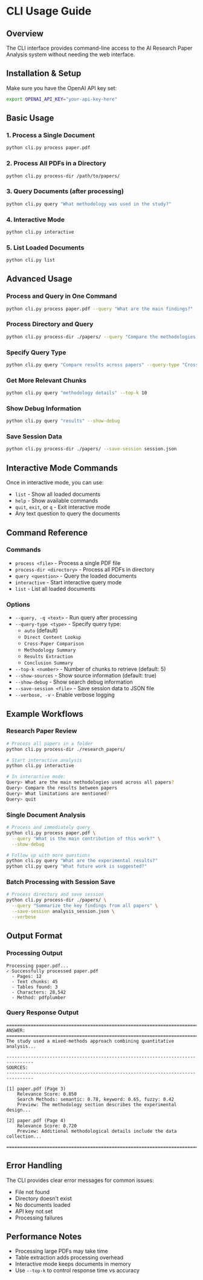 # CLI Usage Guide

## Overview

The CLI interface provides command-line access to the AI Research Paper Analysis system without needing the web interface.

## Installation & Setup

Make sure you have the OpenAI API key set:
```bash
export OPENAI_API_KEY="your-api-key-here"
```

## Basic Usage

### 1. Process a Single Document
```bash
python cli.py process paper.pdf
```

### 2. Process All PDFs in a Directory
```bash
python cli.py process-dir /path/to/papers/
```

### 3. Query Documents (after processing)
```bash
python cli.py query "What methodology was used in the study?"
```

### 4. Interactive Mode
```bash
python cli.py interactive
```

### 5. List Loaded Documents
```bash
python cli.py list
```

## Advanced Usage

### Process and Query in One Command
```bash
python cli.py process paper.pdf --query "What are the main findings?"
```

### Process Directory and Query
```bash
python cli.py process-dir ./papers/ --query "Compare the methodologies used"
```

### Specify Query Type
```bash
python cli.py query "Compare results across papers" --query-type "Cross-Paper Comparison"
```

### Get More Relevant Chunks
```bash
python cli.py query "methodology details" --top-k 10
```

### Show Debug Information
```bash
python cli.py query "results" --show-debug
```

### Save Session Data
```bash
python cli.py process-dir ./papers/ --save-session session.json
```

## Interactive Mode Commands

Once in interactive mode, you can use:
- `list` - Show all loaded documents
- `help` - Show available commands  
- `quit`, `exit`, or `q` - Exit interactive mode
- Any text question to query the documents

## Command Reference

### Commands
- `process <file>` - Process a single PDF file
- `process-dir <directory>` - Process all PDFs in directory
- `query <question>` - Query the loaded documents
- `interactive` - Start interactive query mode
- `list` - List all loaded documents

### Options
- `--query, -q <text>` - Run query after processing
- `--query-type <type>` - Specify query type:
  - `auto` (default)
  - `Direct Content Lookup`
  - `Cross-Paper Comparison`
  - `Methodology Summary`
  - `Results Extraction`
  - `Conclusion Summary`
- `--top-k <number>` - Number of chunks to retrieve (default: 5)
- `--show-sources` - Show source information (default: true)
- `--show-debug` - Show search debug information
- `--save-session <file>` - Save session data to JSON file
- `--verbose, -v` - Enable verbose logging

## Example Workflows

### Research Paper Review
```bash
# Process all papers in a folder
python cli.py process-dir ./research_papers/

# Start interactive analysis
python cli.py interactive

# In interactive mode:
Query> What are the main methodologies used across all papers?
Query> Compare the results between papers
Query> What limitations are mentioned?
Query> quit
```

### Single Document Analysis
```bash
# Process and immediately query
python cli.py process paper.pdf \
  --query "What is the main contribution of this work?" \
  --show-debug

# Follow up with more questions
python cli.py query "What are the experimental results?"
python cli.py query "What future work is suggested?"
```

### Batch Processing with Session Save
```bash
# Process directory and save session
python cli.py process-dir ./papers/ \
  --query "Summarize the key findings from all papers" \
  --save-session analysis_session.json \
  --verbose
```

## Output Format

### Processing Output
```
Processing paper.pdf...
✓ Successfully processed paper.pdf
  - Pages: 12
  - Text chunks: 45
  - Tables found: 3
  - Characters: 28,542
  - Method: pdfplumber
```

### Query Response Output
```
================================================================================
ANSWER:
================================================================================
The study used a mixed-methods approach combining quantitative analysis...

--------------------------------------------------------------------------------
SOURCES:
--------------------------------------------------------------------------------

[1] paper.pdf (Page 3)
    Relevance Score: 0.850
    Search Methods: semantic: 0.78, keyword: 0.65, fuzzy: 0.42
    Preview: The methodology section describes the experimental design...

[2] paper.pdf (Page 4)
    Relevance Score: 0.720
    Preview: Additional methodological details include the data collection...

================================================================================
```

## Error Handling

The CLI provides clear error messages for common issues:
- File not found
- Directory doesn't exist
- No documents loaded
- API key not set
- Processing failures

## Performance Notes

- Processing large PDFs may take time
- Table extraction adds processing overhead
- Interactive mode keeps documents in memory
- Use `--top-k` to control response time vs accuracy